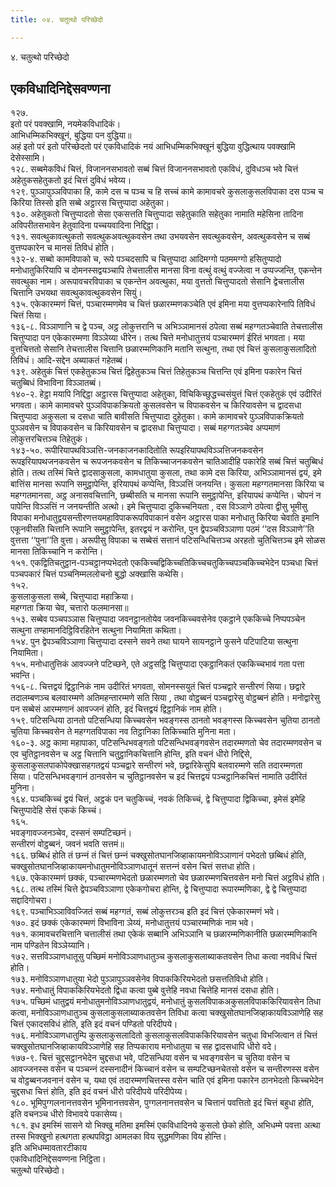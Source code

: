 ```yaml
---
title: ०४. चतुत्थो परिच्छेदो

---
```

४. चतुत्थो परिच्छेदो  


## एकविधादिनिद्देसवण्णना

१२७.  
इतो परं पवक्खामि, नयमेकविधादिकं।  
आभिधम्मिकभिक्खूनं, बुद्धिया पन वुद्धिया॥  
अहं इतो परं इतो परिच्छेदतो परं एकविधादिकं नयं आभिधम्मिकभिक्खूनं बुद्धिया वुद्धित्थाय पवक्खामि देसेस्सामि।  
१२८. सब्बमेकविधं चित्तं, विजाननसभावतो सब्बं चित्तं विजाननसभावतो एकविधं, दुविधञ्‍च भवे चित्तं अहेतुकसहेतुकतो इदं चित्तं दुविधं भवेय्य।  
१२९. पुञ्‍ञापुञ्‍ञविपाका हि, कामे दस च पञ्‍च च हि सच्‍चं कामे कामावचरे कुसलाकुसलविपाका दस पञ्‍च च किरिया तिस्सो इति सब्बे अट्ठारस चित्तुप्पादा अहेतुका।  
१३०. अहेतुकतो चित्तुप्पादतो सेसा एकसत्तति चित्तुप्पादा सहेतुकाति सहेतुका नामाति महेसिना तादिना अविपरीतसभावेन हेतुवादिना पच्‍चयवादिना निद्दिट्ठा।  
१३१. सवत्थुकावत्थुकतो सवत्थुकअवत्थुकवसेन तथा उभयवसेन सवत्थुकवसेन, अवत्थुकवसेन च सब्बं वुत्तप्पकारेन च मानसं तिविधं होति।  
१३२-४. सब्बो कामविपाको च, रूपे पञ्‍चदसापि च चित्तुप्पादा आदिमग्गो पठममग्गो हसितुप्पादो मनोधातुकिरियापि च दोमनस्सद्वयञ्‍चापि तेचत्तालीस मानसा विना वत्थुं वत्थुं वज्‍जेत्वा न उप्पज्‍जन्ति, एकन्तेन सवत्थुका नाम। अरूपावचरविपाका च एकन्तेन अवत्थुका, मया वुत्ततो चित्तुप्पादतो सेसानि द्वेचत्तालीस चित्तानि उभयथा सवत्थुकावत्थुकवसेन सियुं।  
१३५. एकेकारम्मणं चित्तं, पञ्‍चारम्मणमेव च चित्तं छळारम्मणकञ्‍चेति एवं इमिना मया वुत्तप्पकारेनापि तिविधं चित्तं सिया।  
१३६-८. विञ्‍ञाणानि च द्वे पञ्‍च, अट्ठ लोकुत्तरानि च अभिञ्‍ञामानसं ठपेत्वा सब्बं महग्गतञ्‍चेवाति तेचत्तालीस चित्तुप्पादा पन एकेकारम्मणा विञ्‍ञेय्या धीरेन। तत्थ चित्ते मनोधातुत्तयं पञ्‍चारम्मणं ईरितं भगवता। मया वुत्तचित्ततो सेसानि तेचत्तालीस चित्तानि छळारम्मणिकानि मतानि सत्थुना, तथा एवं चित्तं कुसलाकुसलादितो तिविधं। आदि-सद्देन अब्याकतं गहेतब्बं।  
१३९. अहेतुकं चित्तं एकहेतुकञ्‍च चित्तं द्विहेतुकञ्‍च चित्तं तिहेतुकञ्‍च चित्तन्ति एवं इमिना पकारेन चित्तं चतुब्बिधं विभाविना विञ्‍ञातब्बं।  
१४०-२. हेट्ठा मयापि निद्दिट्ठा अट्ठारस चित्तुप्पादा अहेतुका, विचिकिच्छुद्धच्‍चसंयुत्तं चित्तं एकहेतुकं एवं उदीरितं भगवता। कामे कामावचरे पुञ्‍ञविपाकक्रियतो कुसलवसेन च विपाकवसेन च किरियावसेन च द्वादसधा चित्तुप्पादा अकुसला च दसधा चाति बावीसति चित्तुप्पादा दुहेतुका। कामे कामावचरे पुञ्‍ञविपाकक्रियतो पुञ्‍ञवसेन च विपाकवसेन च किरियावसेन च द्वादसधा चित्तुप्पादा। सब्बं महग्गतञ्‍चेव अप्पमाणं लोकुत्तरचित्तञ्‍च तिहेतुकं।  
१४३-५०. रूपीरियापथविञ्‍ञत्ति-जनकाजनकादितोति रूपइरियापथविञ्‍ञत्तिजनकवसेन रूपइरियापथजनकवसेन च रूपजनकवसेन च तिकिच्‍चाजनकवसेन चातिआदीहि पकारेहि सब्बं चित्तं चतुब्बिधं होति। तत्थ तस्मिं चित्ते द्वादसाकुसला, कामधातुया कुसला, तथा कामे दस किरिया, अभिञ्‍ञामानसं द्वयं, इमे बात्तिंस मानसा रूपानि समुट्ठापेन्ति, इरियापथं कप्पेन्ति, विञ्‍ञत्तिं जनयन्ति। कुसला महग्गतमानसा किरिया च महग्गतमानसा, अट्ठ अनासवचित्तानि, छब्बीसति च मानसा रूपानि समुट्ठापेन्ति, इरियापथं कप्पेन्ति। चोपनं न पापेन्ति विञ्‍ञत्तिं न जनयन्तीति अत्थो। इमे चित्तुप्पादा दुकिच्‍चनियता , दस विञ्‍ञाणे ठपेत्वा द्वीसु भूमीसु विपाका मनोधातुद्वयसन्तीरणत्तयमहाविपाकरूपविपाकानं वसेन अट्ठारस पाका मनोधातु किरिया चेवाति इमानि एकूनवीसति चित्तानि रूपानि समुट्ठापेन्ति, इतरद्वयं न करोन्ति, पुन द्वेपञ्‍चविञ्‍ञाणा पठमं ‘‘दस विञ्‍ञाणे’’ति वुत्तत्ता ‘‘पुना’’ति वुत्ता। अरूपीसु विपाका च सब्बेसं सत्तानं पटिसन्धिचित्तञ्‍च अरहतो चुतिचित्तञ्‍च इमे सोळस मानसा तिकिच्‍चानि न करोन्ति।  
१५१. एकद्वितिचतुट्ठान-पञ्‍चट्ठानप्पभेदतो एककिच्‍चद्विकिच्‍चतिकिच्‍चचतुकिच्‍चपञ्‍चकिच्‍चभेदेन पञ्‍चधा चित्तं पञ्‍चपकारं चित्तं पञ्‍चनिम्मललोचनो बुद्धो अक्खासि कथेसि।  
१५२.  
कुसलाकुसला सब्बे, चित्तुप्पादा महाक्रिया।  
महग्गता क्रिया चेव, चत्तारो फलमानसा॥  
१५३. सब्बेव पञ्‍चपञ्‍ञास चित्तुप्पादा जवनट्ठानतोयेव जवनकिच्‍चवसेनेव एकट्ठाने एककिच्‍चे निप्पपञ्‍चेन सत्थुना तण्हामानदिट्ठिविरहितेन सत्थुना नियामिता कथिता।  
१५४. पुन द्वेपञ्‍चविञ्‍ञाणा चित्तुप्पादा दस्सने सवने तथा घायने सायनट्ठाने फुसने पटिपाटिया सत्थुना नियामिता।  
१५५. मनोधातुत्तिकं आवज्‍जने पटिच्छने, एते अट्ठसट्ठि चित्तुप्पादा एकट्ठानिकतं एककिच्‍चभावं गता पत्ता भवन्ति।  
१५६-८. चित्तद्वयं द्विट्ठानिकं नाम उदीरितं भगवता, सोमनस्सयुतं चित्तं पञ्‍चद्वारे सन्तीरणं सिया। छद्वारे तदालम्बणञ्‍च बलवारम्मणे अतिमहन्तारम्मणे सति सिया , तथा वोट्ठब्बनं पञ्‍चद्वारेसु वोट्ठब्बनं होति। मनोद्वारेसु पन सब्बेसं आरम्मणानं आवज्‍जनं होति, इदं चित्तद्वयं द्विट्ठानिकं नाम होति।  
१५९. पटिसन्धिया ठानतो पटिसन्धिया किच्‍चवसेन भवङ्गस्स ठानतो भवङ्गस्स किच्‍चवसेन चुतिया ठानतो चुतिया किच्‍चवसेन ते महग्गतविपाका नव तिट्ठानिका तिकिच्‍चाति मुनिना मता।  
१६०-३. अट्ठ कामा महापाका, पटिसन्धिभवङ्गतो पटिसन्धिभवङ्गवसेन तदारम्मणतो चेव तदारम्मणवसेन च एव चुतिट्ठानवसेन च अट्ठ चित्तानि चतुट्ठानिकचित्तानि होन्ति, इति वचनं धीरो निद्दिसे, कुसलाकुसलपाकोपेक्खासहगतद्वयं पञ्‍चद्वारे सन्तीरणं भवे, छद्वारिकेसुपि बलवारम्मणे सति तदारम्मणता सिया। पटिसन्धिभवङ्गानं ठानवसेन च चुतिट्ठानवसेन च इदं चित्तद्वयं पञ्‍चट्ठानिकचित्तं नामाति उदीरितं मुनिना।  
१६४. पञ्‍चकिच्‍चं द्वयं चित्तं, अट्ठकं पन चतुकिच्‍चं, नवकं तिकिच्‍चं, द्वे चित्तुप्पादा द्विकिच्‍चा, इमेसं इमेहि चित्तुप्पादेहि सेसं एककं किच्‍चं।  
१६५.  
भवङ्गावज्‍जनञ्‍चेव, दस्सनं सम्पटिच्छनं।  
सन्तीरणं वोट्ठब्बनं, जवनं भवति सत्तमं॥  
१६६. छब्बिधं होति तं छन्‍नं तं चित्तं छन्‍नं चक्खुसोतघानजिव्हाकायमनोविञ्‍ञाणानं पभेदतो छब्बिधं होति, चक्खुसोतघानजिव्हाकायमनोधातुमनोविञ्‍ञाणधातूनं सत्तन्‍नं वसेन चित्तं सत्तधा होति।  
१६७. एकेकारम्मणं छक्‍कं, पञ्‍चारम्मणभेदतो छळारम्मणतो चेव छळारम्मणचित्तवसेन मनो चित्तं अट्ठविधं होति।  
१६८. तत्थ तस्मिं चित्ते द्वेपञ्‍चविञ्‍ञाणा एकेकगोचरा होन्ति, द्वे चित्तुप्पादा रूपारम्मणिका, द्वे द्वे चित्तुप्पादा सद्दादिगोचरा।  
१६९. पञ्‍चाभिञ्‍ञाविवज्‍जितं सब्बं महग्गतं, सब्बं लोकुत्तरञ्‍च इति इदं चित्तं एकेकारम्मणं भवे।  
१७०. इदं छक्‍कं एकेकारम्मणं विभाविना ञेय्यं, मनोधातुत्तयं पञ्‍चारम्मणिकं नाम भवे।  
१७१. कामावचरचित्तानि चत्तालीसं तथा एकेकं सब्बानि अभिञ्‍ञानि च छळारम्मणिकानीति छळारम्मणिकानि नाम पण्डितेन विञ्‍ञेय्यानि।  
१७२. सत्तविञ्‍ञाणधातूसु पच्छिमं मनोविञ्‍ञाणधातुञ्‍च कुसलाकुसलाब्याकतवसेन तिधा कत्वा नवविधं चित्तं होति।  
१७३. मनोविञ्‍ञाणधातुया भेदो पुञ्‍ञापुञ्‍ञवसेनेव विपाककिरियभेदतो छसत्ततिविधो होति।  
१७४. मनोधातुं विपाककिरियभेदतो द्विधा कत्वा पुब्बे वुत्तेहि नवधा चित्तेहि मानसं दसधा होति।  
१७५. पच्छिमं धातुद्वयं मनोधातुमनोविञ्‍ञाणधातुद्वयं, मनोधातुं कुसलविपाकअकुसलविपाककिरियावसेन तिधा कत्वा, मनोविञ्‍ञाणधातुञ्‍च कुसलाकुसलाब्याकतवसेन तिविधा कत्वा चक्खुसोतघानजिव्हाकायविञ्‍ञाणेहि सह चित्तं एकादसविधं होति, इति इदं वचनं पण्डितो परिदीपये।  
१७६. मनोविञ्‍ञाणधातुम्पि कुसलाकुसलादितो कुसलाकुसलविपाककिरियावसेन चतुधा विभजित्वान तं चित्तं चक्खुसोतघानजिव्हाकायविञ्‍ञाणेहि सह तिप्पकाराय मनोधातुया च सह द्वादसधापि धीरो वदे।  
१७७-९. चित्तं चुद्दसट्ठानभेदेन चुद्दसधा भवे, पटिसन्धिया वसेन च भवङ्गवसेन च चुतिया वसेन च आवज्‍जनस्स वसेन च पञ्‍चन्‍नं दस्सनादीनं किच्‍चानं वसेन च सम्पटिच्छनचेतसो वसेन च सन्तीरणस्स वसेन च वोट्ठब्बनजवनानं वसेन च, यथा एवं तदारम्मणचित्तस्स वसेन चाति एवं इमिना पकारेन ठानभेदतो किच्‍चभेदेन चुद्दसधा चित्तं होति, इति इदं वचनं धीरो परिदीपये परिदीपेय्य।  
१८०. भूमिपुग्गलनानत्तवसेन भूमिनानत्तवसेन, पुग्गलनानत्तवसेन च चित्तानं पवत्तितो इदं चित्तं बहुधा होति, इति वचनञ्‍च धीरो विभावये पकासेय्य।  
१८१. इध इमस्मिं सासने यो भिक्खु मतिमा इमस्मिं एकविधादिनये कुसलो छेको होति, अभिधम्मे पवत्ता अत्था तस्स भिक्खुनो हत्थगता हत्थपविट्ठा आमलका विय सुद्धमणिका विय होन्ति।  
इति अभिधम्मावतारटीकाय  
एकविधादिनिद्देसवण्णना निट्ठिता।  
चतुत्थो परिच्छेदो।  